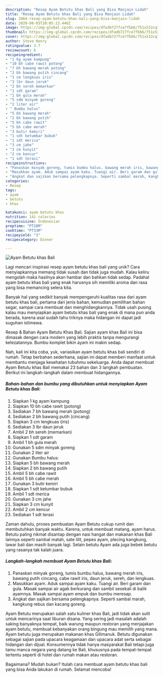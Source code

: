 ```yaml
---
description: "Resep Ayam Betutu khas Bali yang Bisa Manjain Lidah"
title: "Resep Ayam Betutu khas Bali yang Bisa Manjain Lidah"
slug: 2864-resep-ayam-betutu-khas-bali-yang-bisa-manjain-lidah
date: 2020-08-03T20:05:13.446Z
image: https://img-global.cpcdn.com/recipes/dfadb727fce7fbb6/751x532cq70/ayam-betutu-khas-bali-foto-resep-utama.jpg
thumbnail: https://img-global.cpcdn.com/recipes/dfadb727fce7fbb6/751x532cq70/ayam-betutu-khas-bali-foto-resep-utama.jpg
cover: https://img-global.cpcdn.com/recipes/dfadb727fce7fbb6/751x532cq70/ayam-betutu-khas-bali-foto-resep-utama.jpg
author: Steve Henry
ratingvalue: 3.7
reviewcount: 6
recipeingredient:
- "1 kg ayam kampung"
- "10 bh cabe rawit potong"
- "7 bh bawang merah potong"
- "2 bh bawang putih cincang"
- "3 cm lengkuas iris"
- "3 lbr daun jeruk"
- "2 bh sereh memarkan"
- "1 sdt garam"
- "1 bh gula merah"
- "5 sdm minyak goreng"
- "2 liter air"
- " Bumbu halus"
- "5 bh bawang merah"
- "2 bh bawang putih"
- "5 bh cabe rawit"
- "5 bh cabe merah"
- "3 butir kemiri"
- "1 sdt ketumbar bubuk"
- "1 sdt merica"
- "3 cm jahe"
- "3 cm kunyit"
- "2 cm kencur"
- "1 sdt terasi"
recipeinstructions:
- "Panaskan minyak goreng, tumis bumbu halus, bawang merah iris, bawang putih cincang, cabe rawit iris, daun jeruk, sereh, dan lengkuas."
- "Masukkan ayam. Aduk sampai ayam kaku. Tuangi air. Beri garam dan gula. Masak sampai air agak berkurang dan sambil sesekali di balik ayamnya. Masak sampai ayam empuk dan bumbu meresap."
- "Angkat dan sajikan bersama pelengkapnya. Seperti sambal marah, kangkung rebus dan kacang goreng."
categories:
- Resep
tags:
- ayam
- betutu
- khas

katakunci: ayam betutu khas 
nutrition: 141 calories
recipecuisine: Indonesian
preptime: "PT28M"
cooktime: "PT33M"
recipeyield: "3"
recipecategory: Dinner

---
```



![Ayam Betutu khas Bali](https://img-global.cpcdn.com/recipes/dfadb727fce7fbb6/751x532cq70/ayam-betutu-khas-bali-foto-resep-utama.jpg)

Lagi mencari inspirasi resep ayam betutu khas bali yang unik? Cara menyiapkannya memang tidak susah dan tidak juga mudah. Kalau keliru mengolah maka hasilnya akan hambar dan bahkan tidak sedap. Padahal ayam betutu khas bali yang enak harusnya sih memiliki aroma dan rasa yang bisa memancing selera kita.

Banyak hal yang sedikit banyak mempengaruhi kualitas rasa dari ayam betutu khas bali, pertama dari jenis bahan, kemudian pemilihan bahan segar, sampai cara membuat dan menghidangkannya. Tidak usah pusing kalau mau menyiapkan ayam betutu khas bali yang enak di mana pun anda berada, karena asal sudah tahu triknya maka hidangan ini dapat jadi suguhan istimewa.

Resep &amp; Bahan Ayam Betutu Khas Bali. Sajian ayam khas Bali ini bisa dimasak dengan cara modern yang lebih praktis tanpa mengurangi kelezatannya. Bumbu komplet bikin ayam ini makin sedap.


Nah, kali ini kita coba, yuk, variasikan ayam betutu khas bali sendiri di rumah. Tetap berbahan sederhana, sajian ini dapat memberi manfaat untuk membantu menjaga kesehatan tubuhmu sekeluarga. Anda dapat membuat Ayam Betutu khas Bali memakai 23 bahan dan 3 langkah pembuatan. Berikut ini langkah-langkah dalam membuat hidangannya.

<!--inarticleads1-->

##### Bahan-bahan dan bumbu yang dibutuhkan untuk menyiapkan Ayam Betutu khas Bali:

1. Siapkan 1 kg ayam kampung
1. Siapkan 10 bh cabe rawit (potong)
1. Sediakan 7 bh bawang merah (potong)
1. Sediakan 2 bh bawang putih (cincang)
1. Siapkan 3 cm lengkuas (iris)
1. Sediakan 3 lbr daun jeruk
1. Ambil 2 bh sereh (memarkan)
1. Siapkan 1 sdt garam
1. Ambil 1 bh gula merah
1. Gunakan 5 sdm minyak goreng
1. Gunakan 2 liter air
1. Gunakan  Bumbu halus:
1. Siapkan 5 bh bawang merah
1. Siapkan 2 bh bawang putih
1. Ambil 5 bh cabe rawit
1. Ambil 5 bh cabe merah
1. Gunakan 3 butir kemiri
1. Siapkan 1 sdt ketumbar bubuk
1. Ambil 1 sdt merica
1. Gunakan 3 cm jahe
1. Siapkan 3 cm kunyit
1. Ambil 2 cm kencur
1. Sediakan 1 sdt terasi


Zaman dahulu, proses pembuatan Ayam Betutu cukup rumit dan membutuhkan banyak waktu. Karena, untuk membuat matang, ayam harus. Betutu paling nikmat disantap dengan nasi hangat dan makanan khas Bali lainnya seperti sambal matah, sate lilit, pepes ayam, plecing kangkung, lawar bali dan masih banyak lagi. Selain betutu Ayam ada juga bebek betutu yang rasanya tak kalah juara. 

<!--inarticleads2-->

##### Langkah-langkah membuat Ayam Betutu khas Bali:

1. Panaskan minyak goreng, tumis bumbu halus, bawang merah iris, bawang putih cincang, cabe rawit iris, daun jeruk, sereh, dan lengkuas.
1. Masukkan ayam. Aduk sampai ayam kaku. Tuangi air. Beri garam dan gula. Masak sampai air agak berkurang dan sambil sesekali di balik ayamnya. Masak sampai ayam empuk dan bumbu meresap.
1. Angkat dan sajikan bersama pelengkapnya. Seperti sambal marah, kangkung rebus dan kacang goreng.


Ayam Betutu merupakan salah satu kuliner khas Bali, jadi tidak akan sulit untuk mencarinya saat liburan disana. Yang sering jadi masalah adalah saking banyaknya tempat, baik warung maupun restoran yang menjajakan ayam betutu, membuat kebanyakan orang bingung mau memilih yang mana. Ayam betutu juga merupakan makanan khas Gilimanuk. Betutu digunakan sebagai sajian pada upacara keagamaan dan upacara adat serta sebagai hidangan dan dijual. Konsumennya tidak hanya masyarakat Bali tetapi juga tamu manca negara yang datang ke Bali, khususnya pada tempat-tempat tertentu seperti di hotel dan rumah makan atau restoran. 

Bagaimana? Mudah bukan? Itulah cara membuat ayam betutu khas bali yang bisa Anda lakukan di rumah. Selamat mencoba!
